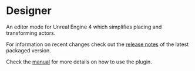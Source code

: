 # Designer
An editor mode for Unreal Engine 4 which simplifies placing and transforming actors.

For information on recent changes check out the [release notes](https://www.unrealengineer.com/designer) of the latest packaged version.

Check the [manual](https://www.unrealengineer.com/blog/designer-manual) for more details on how to use the plugin.